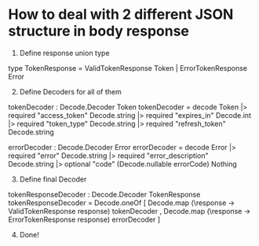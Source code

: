 # How to deal with 2 different JSON structure in body response

1) Define response union type

type TokenResponse
    = ValidTokenResponse Token
    | ErrorTokenResponse Error


2) Define Decoders for all of them

tokenDecoder : Decode.Decoder Token
tokenDecoder =
    decode Token
        |> required "access_token" Decode.string
        |> required "expires_in" Decode.int
        |> required "token_type" Decode.string
        |> required "refresh_token" Decode.string


errorDecoder : Decode.Decoder Error
errorDecoder =
    decode Error
        |> required "error" Decode.string
        |> required "error_description" Decode.string
        |> optional "code" (Decode.nullable errorCode) Nothing


3) Define final Decoder

tokenResponseDecoder : Decode.Decoder TokenResponse
tokenResponseDecoder =
    Decode.oneOf
        [ Decode.map (\response -> ValidTokenResponse response) tokenDecoder
        , Decode.map (\response -> ErrorTokenResponse response) errorDecoder
        ]


4) Done!